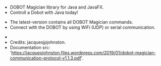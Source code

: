 * DOBOT Magician library for Java and JavaFX.
* Controll a Dobot with Java today!
- The latest-version contains all DOBOT Magician commands.
- Connect with the DOBOT by using WiFi (UDP) or serial communication.
* 
* Credits: jacquesjpjohnston.
* Documentation src: 'https://jacquesjohnston.files.wordpress.com/2019/01/dobot-magician-communication-protocol-v1.1.3.pdf'.
